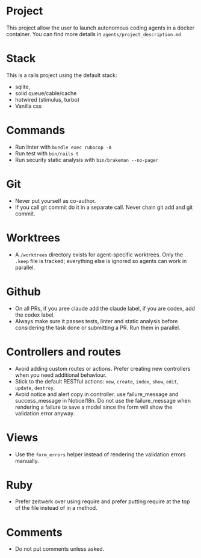 # Project
This project allow the user to launch autonomous coding agents in a docker container.
You can find more details in `agents/project_description.md`

# Stack
This is a rails project using the default stack:
- sqlite,
- solid queue/cable/cache
- hotwired (stimulus, turbo)
- Vanilla css

# Commands
- Run linter with `bundle exec rubocop -A`
- Run test with `bin/rails t`
- Run security static analysis with `bin/brakeman --no-pager`


# Git
- Never put yourself as co-author.
- If you call git commit do it in a separate call. Never chain git add and git commit.

# Worktrees
- A `/worktrees` directory exists for agent-specific worktrees. Only the `.keep`
  file is tracked; everything else is ignored so agents can work in parallel.

# Github
- On all PRs, if you aree claude add the claude label, if you are codex, add the codex label.
- Always make sure it passes tests, linter and static analysis before considering the task done or submitting a PR. Run them in parallel.

# Controllers and routes
- Avoid adding custom routes or actions. Prefer creating new controllers when you need additional behaviour.
- Stick to the default RESTful actions: `new`, `create`, `index`, `show`, `edit`, `update`, `destroy`.
- Avoid notice and alert copy in controller. use failure_message and success_message in NoticeI18n. Do not use the failure_message when rendering a failure to save a model since the form will show the validation error anyway.

# Views
- Use the `form_errors` helper instead of rendering the validation errors manually.

# Ruby
- Prefer zeitwerk over using require and prefer putting require at the top of the file instead of in a method.

# Comments
- Do not put comments unless asked.

